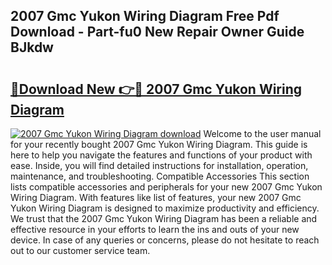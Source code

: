 ## 2007 Gmc Yukon Wiring Diagram Free Pdf Download - Part-fu0 New Repair Owner Guide BJkdw

# <h2><a href="http://dfukxcu.blite.top/?on=2007+Gmc+Yukon+Wiring+Diagram">🔗Download New 👉🔴 2007 Gmc Yukon Wiring Diagram</a></h2>

[![2007 Gmc Yukon Wiring Diagram download](https://i.imgur.com/lujVjoI.png)](http://dfukxcu.blite.top/?on=2007+Gmc+Yukon+Wiring+Diagram)
Welcome to the user manual for your recently bought 2007 Gmc Yukon Wiring Diagram. This guide is here to help you navigate the features and functions of your product with ease. Inside, you will find detailed instructions for installation, operation, maintenance, and troubleshooting. Compatible Accessories This section lists compatible accessories and peripherals for your new 2007 Gmc Yukon Wiring Diagram. With features like list of features, your new 2007 Gmc Yukon Wiring Diagram is designed to maximize productivity and efficiency. We trust that the 2007 Gmc Yukon Wiring Diagram has been a reliable and effective resource in your efforts to learn the ins and outs of your new device. In case of any queries or concerns, please do not hesitate to reach out to our customer service team.

